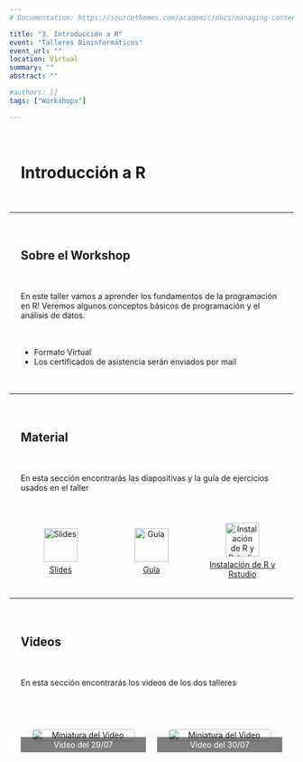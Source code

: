 ```yaml
---
# Documentation: https://sourcethemes.com/academic/docs/managing-content/

title: "3. Introducción a R"
event: "Talleres Bioinformáticos"
event_url: ""
location: Virtual
summary: ""
abstract: ""

#authors: []
tags: ["Workshops"]

---
```

<div style="display: grid; grid-template-columns: 1fr; gap: 20px; padding: 20px;">

# Introducción a R

</div>

--- 

<div style="display: grid; grid-template-columns: 1fr; gap: 20px; padding: 20px;">

## Sobre el Workshop
En este taller vamos a aprender los fundamentos de la programación en R! 
Veremos algunos conceptos básicos de programación y el análisis de datos.

- Formato Virtual
- Los certificados de asistencia serán enviados por mail

</div>

--- 

<div style="display: grid; grid-template-columns: 1fr; gap: 20px; padding: 20px;">

## Material

En esta sección encontrarás las diapositivas y la guía de ejercicios usados en el taller
</div>

<div style="display: grid; grid-template-columns: repeat(3, 1fr); gap: 20px; padding: 20px;">
    <div style="display: flex; flex-direction: column; align-items: center; justify-content: center; text-align: center;">
        <a href="https://drive.google.com/file/d/1XKkDneD-_lMf_nCd_zYFVJgGBqYpflUv/view?usp=drive_link">
            <img src="https://img.icons8.com/ios-glyphs/30/000000/ms-powerpoint.png" alt="Slides" style="width: 60px; height: 60px;">
        </a>
        <a href="https://drive.google.com/file/d/1XKkDneD-_lMf_nCd_zYFVJgGBqYpflUv/view?usp=drive_link" style="margin-top: 5px;">Slides</a>
    </div>
    <div style="display: flex; flex-direction: column; align-items: center; justify-content: center; text-align: center;">
        <a href="https://drive.google.com/file/d/1gWsVNH46fiTGp1HqMHS2HGrAoJobzOhq/view?usp=drive_link">
            <img src="https://img.icons8.com/ios-glyphs/30/000000/document.png" alt="Guía" style="width: 60px; height: 60px;">
        </a>
        <a href="https://drive.google.com/file/d/1gWsVNH46fiTGp1HqMHS2HGrAoJobzOhq/view?usp=drive_link" style="margin-top: 5px;">Guía</a>
    </div>
    <div style="display: flex; flex-direction: column; align-items: center; justify-content: center; text-align: center;">
        <a href="https://drive.google.com/file/d/1Apx-grJMdMsvASWlnwgjpS40vVD6McRd/view?usp=sharing">
            <img src="https://img.icons8.com/ios-glyphs/30/000000/document.png" alt="Instalación de R y Rstudio" style="width: 60px; height: 60px;">
        </a>
        <a href="https://drive.google.com/file/d/1Apx-grJMdMsvASWlnwgjpS40vVD6McRd/view?usp=sharing" style="margin-top: 5px;">Instalación de R y Rstudio</a>
    </div>
</div>


--- 

<div style="display: grid; grid-template-columns: 1fr; gap: 20px; padding: 20px;">

## Videos

En esta sección encontrarás los videos de los dos talleres
</div>

<div style="display: grid; grid-template-columns: repeat(2, 1fr); gap: 20px; padding: 20px;">

<div style="padding: 20px; border-radius: 5px; position: relative; text-align: center;">
    <a href="https://youtu.be/eQMLGqPkRNU" style="display: block;">
        <img src="https://img.youtu.be/eQMLGqPkRNU/mqdefault.jpg" alt="Miniatura del Video" style="width: 100%; height: auto; border-radius: 5px;">
        <div style="position: absolute; bottom: 0; left: 0; width: 100%; background-color: rgba(0, 0, 0, 0.5); color: white; display: flex; align-items: center; justify-content: center;">
            <p style="margin: 5px 0;">Video del 29/07</p>
        </div>
    </a>
</div>

<div style="padding: 20px; border-radius: 5px; position: relative; text-align: center;">
    <a href="https://youtu.be/KYxrX-O7AVw" style="display: block;">
        <img src="https://img.youtube.com/vi/KYxrX-O7AVw/mqdefault.jpg" alt="Miniatura del Video" style="width: 100%; height: auto; border-radius: 5px;">
        <div style="position: absolute; bottom: 0; left: 0; width: 100%; background-color: rgba(0, 0, 0, 0.5); color: white; display: flex; align-items: center; justify-content: center;">
            <p style="margin: 5px 0;">Video del 30/07</p>
        </div>
    </a>
</div>

</div>
